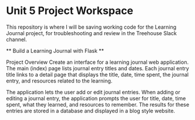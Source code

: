 # Unit 5 Project Workspace
This repository is where I will be saving working code for the Learning Journal project, 
for troubleshooting and review in the Treehouse Slack channel.  

** Build a Learning Journal with Flask **

Project Overview
Create an interface for a learning journal web application. The main (index) page lists 
journal entry titles and dates. Each journal entry title links to a detail page that 
displays the title, date, time spent, the journal entry, and resources related to the learning.

The application lets the user add or edit journal entries. When adding or editing a 
journal entry, the application prompts the user for title, date, time spent, what they 
learned, and resources to remember. The results for these entries are stored in a database 
and displayed in a blog style website. 
